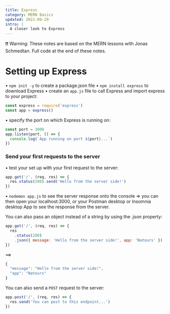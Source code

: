 ```yaml
---
title: Express
category: MERN Basics
updated: 2021-09-29
intro: |
  A closer look to Express
---
```


❗❗ Warning: These notes are based on the MERN lessons with Jonas Schmedtan. Full code at the end of these notes.

# Setting up Express

• `npm init -y` to create a package.json file
• `npm install express` to download Express
• create an `app.js` file to call Express and import express to your project:

```js
const express = require('express')
const app = express()
```

• specify the port on which Express is running on:

```js
const port = 3000
app.listen(port, () => {
  console.log(`App running on port ${port}...`)
})
```

### Send your first requests to the server

• test your set up with your first request to the server:

```js
app.get('/', (req, res) => {
  res.status(200).send('Hello from the server side!')
})
```

• `nodemon app.js` to see the server response onto the console
=> you can then open your localhost:3000, or your Postman desktop or Insomnia desktop App to see the response from the server.

You can also pass an object instead of a string by using the .json property:

```js
app.get('/', (req, res) => {
  res
    .status(200)
    .json({ message: 'Hello from the server side!', app: 'Natours' })
})
```

==>

```js
{
  "message": "Hello from the server side!",
  "app": "Natours"
}
```

You can also send a `POST` request to the server:

```js
app.post('/', (req, res) => {
  res.send('You can post to this endpoint...')
})
```

